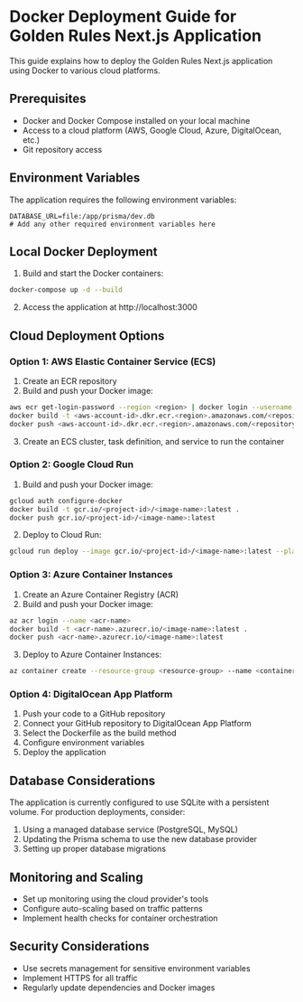 # Docker Deployment Guide for Golden Rules Next.js Application

This guide explains how to deploy the Golden Rules Next.js application using Docker to various cloud platforms.

## Prerequisites

- Docker and Docker Compose installed on your local machine
- Access to a cloud platform (AWS, Google Cloud, Azure, DigitalOcean, etc.)
- Git repository access

## Environment Variables

The application requires the following environment variables:

```
DATABASE_URL=file:/app/prisma/dev.db
# Add any other required environment variables here
```

## Local Docker Deployment

1. Build and start the Docker containers:

```bash
docker-compose up -d --build
```

2. Access the application at http://localhost:3000

## Cloud Deployment Options

### Option 1: AWS Elastic Container Service (ECS)

1. Create an ECR repository
2. Build and push your Docker image:

```bash
aws ecr get-login-password --region <region> | docker login --username AWS --password-stdin <aws-account-id>.dkr.ecr.<region>.amazonaws.com
docker build -t <aws-account-id>.dkr.ecr.<region>.amazonaws.com/<repository-name>:latest .
docker push <aws-account-id>.dkr.ecr.<region>.amazonaws.com/<repository-name>:latest
```

3. Create an ECS cluster, task definition, and service to run the container

### Option 2: Google Cloud Run

1. Build and push your Docker image:

```bash
gcloud auth configure-docker
docker build -t gcr.io/<project-id>/<image-name>:latest .
docker push gcr.io/<project-id>/<image-name>:latest
```

2. Deploy to Cloud Run:

```bash
gcloud run deploy --image gcr.io/<project-id>/<image-name>:latest --platform managed
```

### Option 3: Azure Container Instances

1. Create an Azure Container Registry (ACR)
2. Build and push your Docker image:

```bash
az acr login --name <acr-name>
docker build -t <acr-name>.azurecr.io/<image-name>:latest .
docker push <acr-name>.azurecr.io/<image-name>:latest
```

3. Deploy to Azure Container Instances:

```bash
az container create --resource-group <resource-group> --name <container-name> --image <acr-name>.azurecr.io/<image-name>:latest --dns-name-label <dns-name> --ports 3000
```

### Option 4: DigitalOcean App Platform

1. Push your code to a GitHub repository
2. Connect your GitHub repository to DigitalOcean App Platform
3. Select the Dockerfile as the build method
4. Configure environment variables
5. Deploy the application

## Database Considerations

The application is currently configured to use SQLite with a persistent volume. For production deployments, consider:

1. Using a managed database service (PostgreSQL, MySQL)
2. Updating the Prisma schema to use the new database provider
3. Setting up proper database migrations

## Monitoring and Scaling

- Set up monitoring using the cloud provider's tools
- Configure auto-scaling based on traffic patterns
- Implement health checks for container orchestration

## Security Considerations

- Use secrets management for sensitive environment variables
- Implement HTTPS for all traffic
- Regularly update dependencies and Docker images
